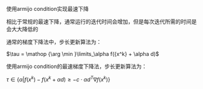 使用armijo condition实现最速下降

相比于常规的最速下降，通常运行的迭代时间会增加，但是每次迭代所需的时间是会大大降低的

通常的梯度下降法中，步长更新算法为：

$\tau  = \mathop {\arg \min }\limits_\alpha  f({x^k} + \alpha d)$

使用armijo condition的最速梯度下降法，步长更新算法为：

$\tau  \in \left\{ {\alpha |f({x^k}) - f({x^k} + \alpha d) \ge  - c \cdot \alpha {d^T}\nabla f({x^k})} \right\}$
